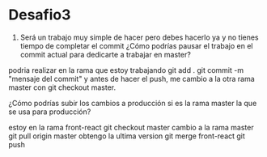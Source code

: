 # Desafio3
1) Será un trabajo muy simple de hacer pero debes
hacerlo ya y no tienes tiempo de completar el
commit ¿Cómo podrías pausar el trabajo en el
commit actual para dedicarte a trabajar en
master?

podria realizar en la rama que estoy trabajando git add .
git commit -m "mensaje del commit" y antes de hacer el push, me cambio a la otra rama master con 
git checkout master.

¿Cómo podrías subir los cambios a producción si
es la rama master la que se usa para
producción?

estoy en la rama front-react 
git checkout master   cambio a la rama master
git pull origin master obtengo la ultima version
git merge front-react 
git push

